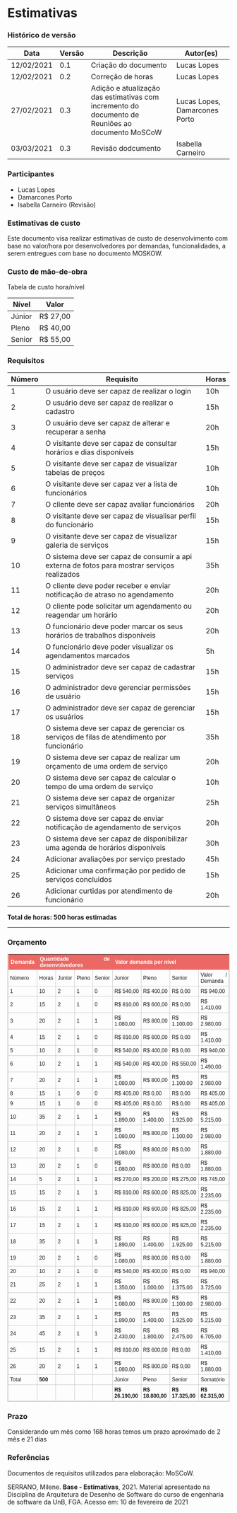 # Estimativas

### Histórico de versão


| Data | Versão | Descrição | Autor(es) |
| ---- | ------ | --------- | --------- |
| 12/02/2021 | 0.1 | Criação do documento | Lucas Lopes
| 12/02/2021 | 0.2 | Correção de horas| Lucas Lopes
| 27/02/2021 | 0.3 | Adição e atualização das estimativas com incremento do documento de Reuniões ao documento MoSCoW| Lucas Lopes, Damarcones Porto|
| 03/03/2021 | 0.3 | Revisão dodcumento| Isabella Carneiro|

### Participantes
* Lucas Lopes
* Damarcones Porto
* Isabella Carneiro (Revisão)


### Estimativas de custo

Este documento visa realizar estimativas de custo de desenvolvimento com base no valor/hora por desenvolvedores por demandas, funcionalidades, a serem entregues  com base no documento MOSKOW.

### Custo de mão-de-obra

Tabela de custo hora/nível

| Nível | Valor |
| ----- | ----- |
| Júnior | R$ 27,00 |
| Pleno | R$ 40,00 |
| Senior | R$ 55,00 |

### Requisitos

| Número | Requisito| Horas
| -- | -- | --|
|1 | O usuário deve ser capaz de realizar o login| 10h|
|2 | O usuário deve ser capaz de realizar o cadastro| 15h|
|3 | O usuário deve ser capaz de alterar e recuperar a senha| 20h|
|4 | O visitante deve ser capaz de consultar horários e dias disponíveis| 15h|
|5 | O visitante deve ser capaz de visualizar tabelas de preços| 10h|
|6 | O visitante deve ser capaz ver a lista de funcionários| 10h|
|7 | O cliente deve ser capaz avaliar funcionários| 20h|
|8 | O visitante deve ser capaz de visualisar perfil do funcionário| 15h|
|9 | O visitante deve ser capaz de visualizar galeria de serviços| 15h|
|10 | O sistema deve ser capaz de consumir a api externa de fotos para mostrar serviços realizados| 35h|
|11 | O cliente deve poder receber e enviar notificação de atraso no agendamento| 20h|
|12 | O cliente pode solicitar um agendamento ou reagendar um horário| 20h|
|13 | O funcionário deve poder marcar os seus horários de trabalhos disponíveis| 20h|
|14 | O funcionário deve poder visualizar os agendamentos marcados| 5h|
|15 | O administrador deve ser capaz de cadastrar serviços| 15h|
|16 | O administrador deve gerenciar permissões de usuário| 15h|
|17 | O administrador deve ser capaz de gerenciar os usuários| 15h|
|18 | O sistema deve ser capaz de gerenciar os serviços de filas de atendimento por funcionário| 35h|
|19 | O sistema deve ser capaz de realizar um orçamento de uma ordem de serviço| 20h|
|20 | O sistema deve ser capaz de calcular o tempo de uma ordem de serviço| 10h|
|21 | O sistema deve ser capaz de organizar serviços simultâneos| 25h|
|22 | O sistema deve ser capaz de enviar notificação de agendamento de serviços| 20h|
|23 | O sistema deve ser capaz de disponibilizar uma agenda de horários disponíveis| 30h|
|24 | Adicionar avaliações por serviço prestado | 45h |
|25 | Adicionar uma confirmação por pedido de serviços concluidos | 15h |
|26 | Adicionar curtidas por atendimento de funcionário | 20h |
**Total de horas: 500 horas estimadas**
<hr>

### Orçamento

<style type="text/css">
	table.tableizer-table {
		font-size: 12px;
		border: 1px solid #CCC; 
		font-family: Arial, Helvetica, sans-serif;
        text-align: justify;
	} 
	.tableizer-table td {
		padding: 4px;
		margin: 3px;
		border: 1px solid #CCC;
	}
	.tableizer-table th {
		background-color: #EB6864; 
		color: #FFF;
		font-weight: bold;
	}
    .bold{
        font-weight: bold;
    }
</style>
<table class="tableizer-table">
<thead><tr class="tableizer-firstrow"><th>Demanda</th><th colspan="4">Quantidade de desenvolvedores</th><th colspan="4">Valor demanda por nível</th></thead><tbody>
 <tr><td>   Número</td><td>Horas</td><td>Junior</td><td>Pleno</td><td>Senior</td><td>Junior</td><td>Pleno</td><td>Senior</td><td>Valor / Demanda</td></tr>
 <tr><td>1</td><td>10</td><td>2</td><td>1</td><td>0</td><td>R$ 540,00</td><td>R$ 400,00</td><td>R$ 0,00</td><td>R$ 940,00</td></tr>
 <tr><td>2</td><td>15</td><td>2</td><td>1</td><td>0</td><td>R$ 810,00</td><td>R$ 600,00</td><td>R$ 0,00</td><td>R$ 1.410,00</td></tr>
 <tr><td>3</td><td>20</td><td>2</td><td>1</td><td>1</td><td>R$ 1.080,00</td><td>R$ 800,00</td><td>R$ 1.100,00</td><td>R$ 2.980,00</td></tr>
 <tr><td>4</td><td>15</td><td>2</td><td>1</td><td>0</td><td>R$ 810,00</td><td>R$ 600,00</td><td>R$ 0,00</td><td>R$ 1.410,00</td></tr>
 <tr><td>5</td><td>10</td><td>2</td><td>1</td><td>0</td><td>R$ 540,00</td><td>R$ 400,00</td><td>R$ 0,00</td><td>R$ 940,00</td></tr>
 <tr><td>6</td><td>10</td><td>2</td><td>1</td><td>1</td><td>R$ 540,00</td><td>R$ 400,00</td><td>R$ 550,00</td><td>R$ 1.490,00</td></tr>
 <tr><td>7</td><td>20</td><td>2</td><td>1</td><td>1</td><td>R$ 1.080,00</td><td>R$ 800,00</td><td>R$ 1.100,00</td><td>R$ 2.980,00</td></tr>
 <tr><td>8</td><td>15</td><td>1</td><td>0</td><td>0</td><td>R$ 405,00</td><td>R$ 0,00</td><td>R$ 0,00</td><td>R$ 405,00</td></tr>
 <tr><td>9</td><td>15</td><td>1</td><td>0</td><td>0</td><td>R$ 405,00</td><td>R$ 0,00</td><td>R$ 0,00</td><td>R$ 405,00</td></tr>
 <tr><td>10</td><td>35</td><td>2</td><td>1</td><td>1</td><td>R$ 1.890,00</td><td>R$ 1.400,00</td><td>R$ 1.925,00</td><td>R$ 5.215,00</td></tr>
 <tr><td>11</td><td>20</td><td>2</td><td>1</td><td>1</td><td>R$ 1.080,00</td><td>R$ 800,00</td><td>R$ 1.100,00</td><td>R$ 2.980,00</td></tr>
 <tr><td>12</td><td>20</td><td>2</td><td>1</td><td>0</td><td>R$ 1.080,00</td><td>R$ 800,00</td><td>R$ 0,00</td><td>R$ 1.880,00</td></tr>
 <tr><td>13</td><td>20</td><td>2</td><td>1</td><td>0</td><td>R$ 1.080,00</td><td>R$ 800,00</td><td>R$ 0,00</td><td>R$ 1.880,00</td></tr>
 <tr><td>14</td><td>5</td><td>2</td><td>1</td><td>1</td><td>R$ 270,00</td><td>R$ 200,00</td><td>R$ 275,00</td><td>R$ 745,00</td></tr>
 <tr><td>15</td><td>15</td><td>2</td><td>1</td><td>1</td><td>R$ 810,00</td><td>R$ 600,00</td><td>R$ 825,00</td><td>R$ 2.235,00</td></tr>
 <tr><td>16</td><td>15</td><td>2</td><td>1</td><td>1</td><td>R$ 810,00</td><td>R$ 600,00</td><td>R$ 825,00</td><td>R$ 2.235,00</td></tr>
 <tr><td>17</td><td>15</td><td>2</td><td>1</td><td>1</td><td>R$ 810,00</td><td>R$ 600,00</td><td>R$ 825,00</td><td>R$ 2.235,00</td></tr>
 <tr><td>18</td><td>35</td><td>2</td><td>1</td><td>1</td><td>R$ 1.890,00</td><td>R$ 1.400,00</td><td>R$ 1.925,00</td><td>R$ 5.215,00</td></tr>
 <tr><td>19</td><td>20</td><td>2</td><td>1</td><td>0</td><td>R$ 1.080,00</td><td>R$ 800,00</td><td>R$ 0,00</td><td>R$ 1.880,00</td></tr>
 <tr><td>20</td><td>10</td><td>2</td><td>1</td><td>0</td><td>R$ 540,00</td><td>R$ 400,00</td><td>R$ 0,00</td><td>R$ 940,00</td></tr>
 <tr><td>21</td><td>25</td><td>2</td><td>1</td><td>1</td><td>R$ 1.350,00</td><td>R$ 1.000,00</td><td>R$ 1.375,00</td><td>R$ 3.725,00</td></tr>
 <tr><td>22</td><td>20</td><td>2</td><td>1</td><td>1</td><td>R$ 1.080,00</td><td>R$ 800,00</td><td>R$ 1.100,00</td><td>R$ 2.980,00</td></tr>
 <tr><td>23</td><td>35</td><td>2</td><td>1</td><td>1</td><td>R$ 1.890,00</td><td>R$ 1.400,00</td><td>R$ 1.925,00</td><td>R$ 5.215,00</td></tr>
  <tr><td>24</td><td>45</td><td>2</td><td>1</td><td>1</td><td>R$ 2.430,00</td><td>R$ 1.800,00</td><td>R$ 2.475,00</td><td>R$ 6.705,00</td></tr>
 <tr><td>25</td><td>15</td><td>2</td><td>1</td><td>1</td><td>R$ 810,00</td><td>R$ 600,00</td><td>R$ 0,00</td><td>R$ 1.410,00</td></tr>
 <tr><td>26</td><td>20</td><td>2</td><td>1</td><td>1</td><td>R$ 1.080,00</td><td>R$ 800,00</td><td>R$ 0,00</td><td>R$ 1.880,00</td></tr>

 <tr><td>Total</td><td class="bold">500</td><td>&nbsp;</td><td>&nbsp;</td><td>&nbsp;</td><td>Júnior</td><td>Pleno</td><td>Senior</td><td>Somatório</td></tr>
 <tr><td>&nbsp;</td><td>&nbsp;</td><td>&nbsp;</td><td>&nbsp;</td><td>&nbsp;</td><td class="bold">R$ 26.190,00</td><td class="bold">R$ 18.800,00</td><td class="bold">R$ 17.325,00</td><td class="bold">R$ 62.315,00</td>
</tbody></table>


### Prazo

Considerando um mês como 168 horas temos um prazo aproximado de 2 mês e 21 dias

### Referências

Documentos de requisitos utilizados para elaboração: MoSCoW.

SERRANO, Milene. **Base - Estimativas**, 2021. Material apresentado na Disciplina de Arquitetura de Desenho de Software do curso de engenharia de software da UnB, FGA. Acesso em: 10 de fevereiro de 2021
